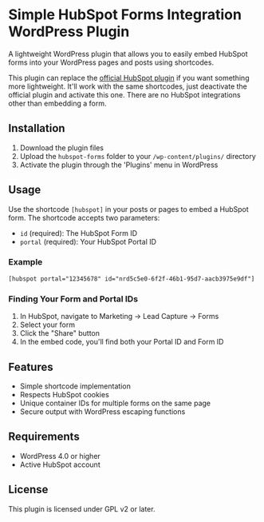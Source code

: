 # Simple HubSpot Forms Integration WordPress Plugin

A lightweight WordPress plugin that allows you to easily embed HubSpot forms into your WordPress pages and posts using shortcodes.

This plugin can replace the [official HubSpot plugin](https://wordpress.org/plugins/leadin/) if you want something more lightweight. It'll work with the same shortcodes, just deactivate the official plugin and activate this one. There are no HubSpot integrations other than embedding a form.

## Installation

1. Download the plugin files
2. Upload the `hubspot-forms` folder to your `/wp-content/plugins/` directory
3. Activate the plugin through the 'Plugins' menu in WordPress

## Usage

Use the shortcode `[hubspot]` in your posts or pages to embed a HubSpot form. The shortcode accepts two parameters:

- `id` (required): The HubSpot Form ID
- `portal` (required): Your HubSpot Portal ID

### Example

```
[hubspot portal="12345678" id="nrd5c5e0-6f2f-46b1-95d7-aacb3975e9df"]
```

### Finding Your Form and Portal IDs

1. In HubSpot, navigate to Marketing → Lead Capture → Forms
2. Select your form
3. Click the "Share" button
4. In the embed code, you'll find both your Portal ID and Form ID

## Features

- Simple shortcode implementation
- Respects HubSpot cookies
- Unique container IDs for multiple forms on the same page
- Secure output with WordPress escaping functions

## Requirements

- WordPress 4.0 or higher
- Active HubSpot account

## License

This plugin is licensed under GPL v2 or later.
